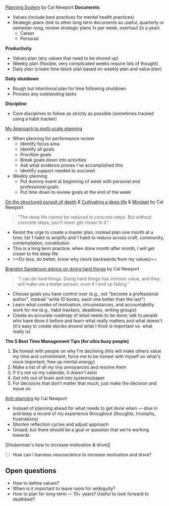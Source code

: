[Planning System](https://www.youtube.com/watch?v=3FipKTzkTD4&__readwiseLocation=) by Cal Newport
**Documents**
- Values (include best practices for mental health practices)
- Strategic plans (link to other long term documents as useful, quarterly or semester-long, review strategic plans 1x per week, overhaul 2x a year)
	- Career
	- Personal

**Productivity**
- Values plan (any values that need to be shored up)
- Weekly plan (flexible, very complicated weeks require lots of thought)
- Daily plan (create time block plan based on weekly plan and value plan)

**Daily shutdown**
- Rough but intentional plan for time following shutdown
- Process any outstanding tasks

**Discipline**
- Core disciplines to follow as strictly as possible (sometimes tracked using a habit tracker)

[My Approach to multi-scale planning](https://www.asyncagile.org/blog/multi-scale-planning)
- When planning for performance review
	- Identify focus area
	- Identify all goals
	- Prioritize goals
	- Break goals down into activities
	- Ask what evidence proves I've accomplished this
	- Identify support needed to succeed
- Weekly planning
	- Put dummy event at beginning of week with personal and professional goals
	- Put time down to review goals at the end of the week

[On the structured pursuit of depth](https://calnewport.com/on-the-structured-pursuit-of-depth) & [Cultivating a deep life](https://calnewport.com/cultivating-a-deep-life/?__readwiseLocation=) & [Mindset](https://calnewport.com/more-on-cultivating-a-deep-life-mindset/) by Cal Newport
>"The deep life cannot be reduced to concrete steps. But without concrete steps, you’ll never get closer to it."
- Resist the urge to create a master plan, instead plan one month at a time; list 1 habit to amplify and 1 habit to reduce across craft, community, contemplation, constitution 
- This is a long term practice; when done month after month, I will get closer to the deep life
- ==Do less, do better, know why (work backwards from my values)==

[Brandon Sanderson advice on doing hard things](https://calnewport.com/brandon-sandersons-advice-for-doing-hard-things/) by Cal Newport
>“I can do hard things. Doing hard things has intrinsic value, and they will make me a better person, _even_ if I end up failing.”
- Choose goals you have control over (e.g., not "become a professional author", instead "write 10 books, each one better than the last")
- Learn what combo of motivation, circumstances, and accountability work for me (e.g., habit trackers, deadlines, writing groups)
- Create an accurate roadmap of what needs to be done; talk to people who have done it before and learn what really matters and what doesn't (it's easy to create stories around what I think is important vs. what really is)

**The 5 Best Time Management Tips (for ultra busy people)**
1. Be honest with people on why I'm declining (this will make others value my time and commitment, force me to be honest with myself on what's more important, free up mental energy)
2. Make a list of all my tiny annoyances and resolve them
3. If it's not on my calendar, it doesn't exist
4. Get info out of brain and into systems/paper
5. For decisions that don't matter that much, just make the decision and move on

[Anti-planning](https://calnewport.com/do-more-by-planning-less-the-power-of-the-anti-plan/) by Cal Newport
- Instead of planning ahead for what needs to get done when — dive in and keep a record of my experience throughout (thoughts, triumphs, frustrations)
- Shorten reflection cycles and adjust approach
- Unsaid, but there should be a goal or question that we're working towards

[[Huberman's how to increase motivation & drive]]

- [ ] How can I harness neuroscience to increase motivation and drive?

## Open questions
- How to define values?
- When is it important to leave room for ambiguity?
- How to plan for long-term — 10+ years? Useful to look forward to deathbed?